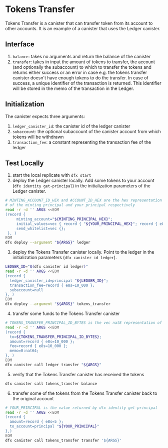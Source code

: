 # Tokens Transfer

Tokens Transfer is a canister that can transfer token from its account to other accounts.
It is an example of a canister that uses the Ledger canister.


## Interface

1. `balance`: takes no arguments and return the balance of the canister
2. `transfer`: takes in input the amount of tokens to transfer, the account (and optionally the subaccount) to which to transfer the tokens and returns either success or an error in case e.g. the tokens transfer canister doesn't have enough tokens to do the transfer. In case of success, a unique identifier of the transaction is returned. This identifier will be stored in the memo of the transaction in the Ledger.


## Initialization

The canister expects three arguments:
1. `ledger_canister_id`: the canister id of the ledger canister
2. `subaccount`: the optional subaccount of the canister account from which tokens will be withdrawn
3. `transaction_fee`: a constant representing the transaction fee of the ledger


## Test Locally

1. start the local replicate with `dfx start`
2. deploy the Ledger canister locally. Add some tokens to your account (`dfx identity get-principal`) in the initialization parameters of the Ledger canister.
```bash
# MINTING_ACCOUNT_ID_HEX and ACCOUNT_ID_HEX are the hex representation
# of the minting principal and your principal respectively
read -r -d '' ARGS <<EOM
(record {
     minting_account="${MINTING_PRINCIPAL_HEX}";
     initial_values=vec { record { "${YOUR_PRINCIPAL_HEX}"; record { e8s=10_000_000_000 } }; };
     send_whitelist=vec {};
 }, )
EOM
dfx deploy --argument "${ARGS}" ledger
```
3. deploy the Tokens Transfer canister locally. Point to the ledger in the initialization parameters (`dfx canister id ledger`).
```bash
LEDGER_ID="$(dfx canister id ledger)"
read -r -d '' ARGS <<EOM
(record {
  ledger_canister_id=principal "${LEDGER_ID}";
  transaction_fee=record { e8s=10_000 };
  subaccount=null
}, )
EOM
dfx deploy --argument "${ARGS}" tokens_transfer
```
4. transfer some funds to the Tokens Transfer canister
```bash
# TOKENS_TRANSFER_PRINCIPAL_ID_BYTES is the vec nat8 representation of the tokens transfer canister
read -r -d '' ARGS <<EOM
(record {
  to=${TOKENS_TRANSFER_PRINCIPAL_ID_BYTES};
  amount=record { e8s=10_000 };
  fee=record { e8s=10_000 };
  memo=0:nat64;
}, )
EOM
dfx canister call ledger transfer "${ARGS}"
```
5. verify that the Tokens Transfer canister has received the tokens
```bash
dfx canister call tokens_transfer balance
```
6. transfer some of the tokens from the Tokens Transfer canister back to the original account
```bash
# YOUR_PRINCIPAL is the value returned by dfx identity get-principal
read -r -d '' ARGS <<EOM
(record {
  amount=record { e8s=5 };
  to_account=principal "${YOUR_PRINCIPAL}"
},)
EOM
dfx canister call tokens_transfer transfer '${ARGS}'
```